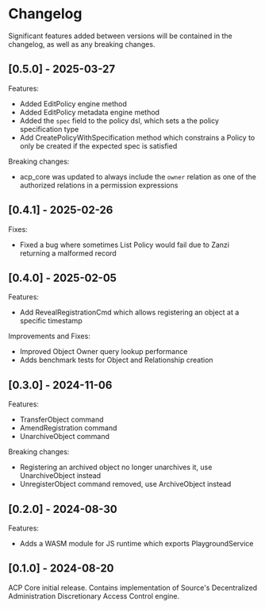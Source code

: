 # Changelog

Significant features added between versions will be contained in the changelog, as well as any breaking changes.

## [0.5.0] - 2025-03-27
Features:
- Added EditPolicy engine method
- Added EditPolicy metadata engine method
- Added the `spec` field to the policy dsl, which sets a the policy specification type
- Add CreatePolicyWithSpecification method which constrains a Policy to only be created if the expected spec is satisfied 

Breaking changes:
- acp_core was updated to always include the `owner` relation as one of the authorized relations in a permission expressions

## [0.4.1] - 2025-02-26
Fixes:
- Fixed a bug where sometimes List Policy would fail due to Zanzi returning a malformed record

## [0.4.0] - 2025-02-05
Features:
- Add RevealRegistrationCmd which allows registering an object at a specific timestamp

Improvements and Fixes:
- Improved Object Owner query lookup performance
- Adds benchmark tests for Object and Relationship creation

## [0.3.0] - 2024-11-06

Features:
- TransferObject command
- AmendRegistration command
- UnarchiveObject command

Breaking changes:
- Registering an archived object no longer unarchives it, use UnarchiveObject instead
- UnregisterObject command removed, use ArchiveObject instead

## [0.2.0] - 2024-08-30

Features:
- Adds a WASM module for JS runtime which exports PlaygroundService

## [0.1.0] - 2024-08-20

ACP Core initial release.
Contains implementation of Source's Decentralized Administration Discretionary Access Control engine.
